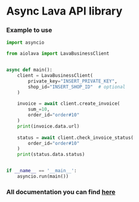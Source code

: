 # Async Lava API library

### Example to use

```python
import asyncio

from aiolava import LavaBusinessClient


async def main():
    client = LavaBusinessClient(
        private_key="INSERT_PRIVATE_KEY",
        shop_id="INSERT_SHOP_ID"  # optional
    )
    
    invoice = await client.create_invoice(
        sum_=10,
        order_id="order#10"
    )
    print(invoice.data.url)
    
    status = await client.check_invoice_status(
        order_id="order#10"
    )
    print(status.data.status)


if __name__ == '__main__':
    asyncio.run(main())

```

### All documentation you can find [here](https://dev.lava.ru/)